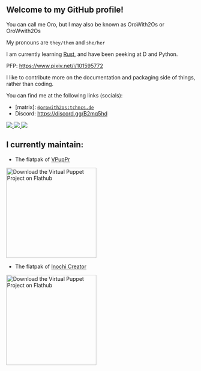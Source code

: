 <!-- # UNAVAILABLE UNTIL FURTHER NOTICE

Sorry to pop out again, but I'll be gone for a while, so don't expect a response from me until then
 -->

## Welcome to my GitHub profile!

You can call me Oro, but I may also be known as OroWith2Os or OroWwith2Os

My pronouns are `they/them` and `she/her`

I am currently learning [Rust](https://www.rust-lang.org), and have been peeking at D and Python.

PFP: https://www.pixiv.net/i/101595772

I like to contribute more on the documentation and packaging side of things, rather than coding.

You can find me at the following links (socials):

- \[matrix\]: [`@orowith2os:tchncs.de`](https://matrix.to/#/@orowith2os:tchncs.de)
- Discord: https://discord.gg/B2mq5hd

<a href="https://www.youtube.com/channel/UCjybtJMIzygk3jXtTTfaLNw">
  <img src="https://img.shields.io/badge/YouTube-red?logo=youtube" />
</a>

<a rel="me" href="https://tech.lgbt/@orowith2os">
  <img src="https://img.shields.io/badge/Mastodon-7289da?logo=Mastodon&logoColor=white" />
</a>

<a href="https://twitter.com/OroWith2Os">
  <img src="https://img.shields.io/badge/Twitter-blue?logo=Twitter&logoColor=white" />
</a>



## I currently maintain: 

* The flatpak of [VPupPr](https://github.com/flathub/com.github.virtual_puppet_project.vpuppr)

<a href='https://beta.flathub.org/apps/details/com.github.virtual_puppet_project.vpuppr'><img width='240' alt='Download the Virtual Puppet Project on Flathub' src='https://flathub.org/assets/badges/flathub-badge-en.png'/></a>

* The flatpak of [Inochi Creator](https://github.com/flathub/com.inochi2d.inochi-creator)

<a href='https://beta.flathub.org/apps/details/com.inochi2d.inochi-creator'><img width='240' alt='Download the Virtual Puppet Project on Flathub' src='https://flathub.org/assets/badges/flathub-badge-en.png'/></a>
